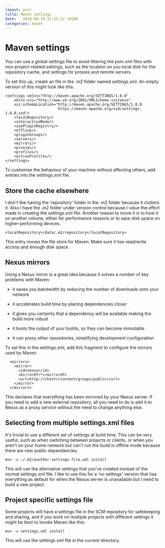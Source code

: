 ```yaml
---
layout: post
title: Maven settings
date:   2018-09-19 22:25:52 +0100
categories: maven
---
```

Maven settings
==============

You can use a global settings file to avoid littering the pom.xml files
with non-project-related settings, such as the location on you local
disk for the repository cache, and settings for proxies and remote
servers.

To set this up, create an file in the .m2 folder named settings.xml. An
empty version of this might look like this:

    <settings xmlns="http://maven.apache.org/SETTINGS/1.0.0" 
        xmlns:xsi="http://www.w3.org/2001/XMLSchema-instance" 
        xsi:schemaLocation="http://maven.apache.org/SETTINGS/1.0.0
                            https://maven.apache.org/xsd/settings-1.0.0.xsd"> 
        <localRepository/>
        <interactiveMode/>
        <usePluginRegistry/>
        <offline/>
        <pluginGroups/> 
        <servers/>
        <mirrors/>
        <proxies/>
        <profiles/> 
        <activeProfiles/> 
    </settings> 

To customise the behaviour of your machine without affecting others, add
entries into the settings.xml file.

Store the cache elsewhere
-------------------------

I don't like having the 'repository' folder in the .m2 folder because it
clutters it. Also I have the .m2 folder under version control because I
value the effort made in creating the settings.xml file. Another reason
to move it is to host it on another volume, either for performance
reasons or to save disk space on higher-performing devices.

    <localRepository>/data/.m2/repository</localRepository> 

This entry moves the file store for Maven. Make sure it has read/write
access and enough disk space.

Nexus mirrors
-------------

Using a Nexus mirror is a great idea because it solves a number of key
problems with Maven:

-   it saves you bandwidth by reducing the number of downloads onto your
    network

-   it accelerates build time by placing dependencies closer

-   it gives you certainty that a dependency will be available making
    the build more robust

-   it hosts the output of your builds, so they can become immutable

-   it can proxy other repositories, simplifying development
    configuration

To set this in the settings.xml, add this fragment to configure the
mirrors used by Maven.

      <mirrors>
        <mirror>                               
          <id>nexus</id>        
          <mirrorOf>*</mirrorOf>        
          <url>http://<host>/content/groups/public</url>                         
        </mirror>  
      </mirrors> 

This declares that everything has been mirrored by your Nexus server. If
you need to add a new external repository, all you need to do is add it
to Nexus as a proxy service without the need to change anything else.

Selecting from multiple settings.xml files
------------------------------------------

It's trivial to use a different set of settings at build time. This can
be very useful, such as when switching between projects or clients, or
when you aren't on your home network but can't run the build in offline
mode because there are new public dependencies.

    mvn -s ~/.m2/another-settings-file.xml install

This will use the alternative settings that you've created instead of
the normal settings.xml file. I like to use this for a 'no settings'
version that has everything as default for when the Nexus server is
unavailable but I need to build a new project.

Project specific settings file
------------------------------

Some projects will have a settings file in the SCM repository for
safekeeping and sharing, and if you work on multiple projects with
different settings it might be best to invoke Maven like this:

    mvn -s settings.xml install

This will use the settings.xml file in the current directory.
